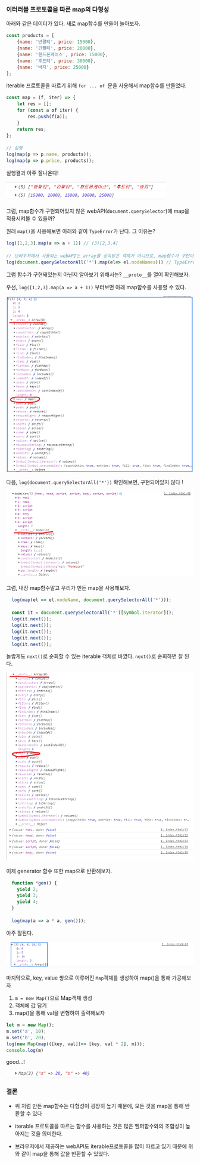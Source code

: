 ### 이터러블 프로토콜을 따른 map의 다형성

아래와 같은 데이터가 있다. 새로 map함수를 만들어 놀아보자.

```javascript
const products = [
    {name: '반팔티', price: 15000},
    {name: '긴팔티', price: 20000},
    {name: '핸드폰케이스', price: 15000},
    {name: '후드티', price: 30000},
    {name: '바지', price: 25000}
];
```

iterable 프로토콜을 따르기 위해 `for ... of `문을 사용해서 map함수를 만들었다.

```javascript
const map = (f, iter) => {
    let res = [];
    for (const a of iter) {
        res.push(f(a));
    }
    return res;
};

// 실행
log(map(p => p.name, products));
log(map(p => p.price, products));
```

실행결과 아주 잘나온다!

![image-20201225185430949](%EC%9D%B4%ED%84%B0%EB%9F%AC%EB%B8%94%20%ED%94%84%EB%A1%9C%ED%86%A0%EC%BD%9C%EC%9D%84%20%EB%94%B0%EB%A5%B8%20map%EC%9D%98%20%EB%8B%A4%ED%98%95%EC%84%B1.assets/image-20201225185430949.png)



그럼, map함수가 구현되어있지 않은 webAPI(`document.querySelector`)에 map을 적용시켜볼 수 있을까?

원래 `map()`을 사용해보면 아래와 같이 `TypeError`가 난다. 그 이유는?



```javascript
log([1,2,3].map(a => a + 1)) // (3)[2,3,4]

// 브라우저에서 사용되는 webAPI는 array를 상속받은 객체가 아니므로, map함수가 구현이 안되어 있음
log(document.querySelectorAll('*').map(el=> el.nodeNames))) // TypeError
```

그럼 함수가 구현돼있는지 아닌지 알아보기 위해서는?
`__proto__`를 열어 확인해보자.



우선, `log([1,2,3].map(a => a + 1))` 부터보면 아래 map함수를 사용할 수 있다.

![image-20201225185001803](%EC%9D%B4%ED%84%B0%EB%9F%AC%EB%B8%94%20%ED%94%84%EB%A1%9C%ED%86%A0%EC%BD%9C%EC%9D%84%20%EB%94%B0%EB%A5%B8%20map%EC%9D%98%20%EB%8B%A4%ED%98%95%EC%84%B1.assets/image-20201225185001803.png)

다음, `log(document.querySelectorAll('*'))` 확인해보면, 구현되어있지 않다 !

![image-20201225185119359](%EC%9D%B4%ED%84%B0%EB%9F%AC%EB%B8%94%20%ED%94%84%EB%A1%9C%ED%86%A0%EC%BD%9C%EC%9D%84%20%EB%94%B0%EB%A5%B8%20map%EC%9D%98%20%EB%8B%A4%ED%98%95%EC%84%B1.assets/image-20201225185119359.png)

그럼, 내장 map함수말고 우리가 만든 map을 사용해보자.

```javascript
  log(map(el => el.nodeName, document.querySelectorAll('*')));
  
  const it = document.querySelectorAll('*')[Symbol.iterator]();
  log(it.next());
  log(it.next());
  log(it.next());
  log(it.next());
  log(it.next());
```

놀랍게도 `next()`로 순회할 수 있는 iterable 객체로 바꼈다. `next()`로 순회하면 잘 된다.

![image-20201225190346629](%EC%9D%B4%ED%84%B0%EB%9F%AC%EB%B8%94%20%ED%94%84%EB%A1%9C%ED%86%A0%EC%BD%9C%EC%9D%84%20%EB%94%B0%EB%A5%B8%20map%EC%9D%98%20%EB%8B%A4%ED%98%95%EC%84%B1.assets/image-20201225190346629.png)

이제 generator 함수 또한 map으로 반환해보자.

```javascript
  function *gen() {
    yield 2;
    yield 3;
    yield 4;
  }

  log(map(a => a * a, gen()));
```

아주 잘된다.

![image-20201225191129917](%EC%9D%B4%ED%84%B0%EB%9F%AC%EB%B8%94%20%ED%94%84%EB%A1%9C%ED%86%A0%EC%BD%9C%EC%9D%84%20%EB%94%B0%EB%A5%B8%20map%EC%9D%98%20%EB%8B%A4%ED%98%95%EC%84%B1.assets/image-20201225191129917.png)

마지막으로, key, value 쌍으로 이루어진 `Map`객체를 생성하여 map()을 통해 가공해보자

1. `m = new Map()`으로 Map객체 생성
2. 객체에 값 담기
3. map()을 통해 val을 변형하여 출력해보자 

```javascript
let m = new Map();
m.set('a', 10);
m.set('b', 20);
log(new Map(map(([key, val])=> [key, val * 2], m)));
console.log(m)
```

good...!

![image-20201225192111162](%EC%9D%B4%ED%84%B0%EB%9F%AC%EB%B8%94%20%ED%94%84%EB%A1%9C%ED%86%A0%EC%BD%9C%EC%9D%84%20%EB%94%B0%EB%A5%B8%20map%EC%9D%98%20%EB%8B%A4%ED%98%95%EC%84%B1.assets/image-20201225192111162.png)

### 결론

- 위 처럼 만든 map함수는 다형성이 굉장히 높기 때문에, 모든 것을 map을 통해 반환할 수 있다

- iterable 프로토콜을 따르는 함수를 사용하는 것은 많은 헬퍼함수와의 조합성이 높아지는 것을 의미한다.

- 브라우저에서 제공하는 webAPI도 iterable프로토콜을 많이 따르고 있기 때문에 위와 같이 map을 통해 값을 반환할 수 있었다.